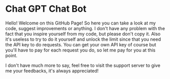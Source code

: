 # Chat GPT Chat Bot

Hello! Welcome on this GitHub Page! So here you can take a look at my code, suggest improvements or anything. I don't have any problem with the fact that you inspire yourself from my code, but please don't copy it. 
Also it's useless to try to do it yourself and unlock the limit since that you need the API key to do requests. You can get your own API key of course but you'll have to pay for each request you do, so let me pay for you at this point.

I don't have much more to say, feel free to visit the support server to give me your feedbacks, it's always appreciated!
